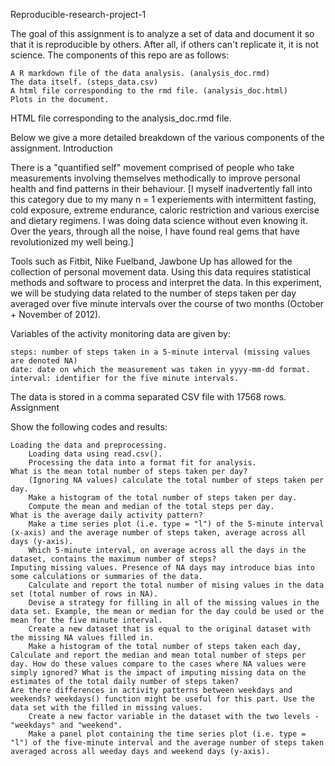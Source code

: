 Reproducible-research-project-1

The goal of this assignment is to analyze a set of data and document it so that it is reproducible by others. After all, if others can't replicate it, it is not science. The components of this repo are as follows:

    A R markdown file of the data analysis. (analysis_doc.rmd)
    The data itself. (steps_data.csv)
    A html file corresponding to the rmd file. (analysis_doc.html)
    Plots in the document.

HTML file corresponding to the analysis_doc.rmd file.

Below we give a more detailed breakdown of the various components of the assignment.
Introduction

There is a "quantified self" movement comprised of people who take measurements involving themselves methodically to improve personal health and find patterns in their behaviour. [I myself inadvertently fall into this category due to my many n = 1 experiements with intermittent fasting, cold exposure, extreme endurance, caloric restriction and various exercise and dietary regimens. I was doing data science without even knowing it. Over the years, through all the noise, I have found real gems that have revolutionized my well being.]

Tools such as Fitbit, Nike Fuelband, Jawbone Up has allowed for the collection of personal movement data. Using this data requires statistical methods and software to process and interpret the data. In this experiment, we will be studying data related to the number of steps taken per day averaged over five minute intervals over the course of two months (October + November of 2012).

Variables of the activity monitoring data are given by:

    steps: number of steps taken in a 5-minute interval (missing values are denoted NA)
    date: date on which the measurement was taken in yyyy-mm-dd format.
    interval: identifier for the five minute intervals.

The data is stored in a comma separated CSV file with 17568 rows.
Assignment

Show the following codes and results:

    Loading the data and preprocessing.
        Loading data using read.csv().
        Processing the data into a format fit for analysis.
    What is the mean total number of steps taken per day?
        (Ignoring NA values) calculate the total number of steps taken per day.
        Make a histogram of the total number of steps taken per day.
        Compute the mean and median of the total steps per day.
    What is the average daily activity pattern?
        Make a time series plot (i.e. type = "l") of the 5-minute interval (x-axis) and the average number of steps taken, average across all days (y-axis).
        Which 5-minute interval, on average across all the days in the dataset, contains the maximum number of steps?
    Imputing missing values. Presence of NA days may introduce bias into some calculations or summaries of the data.
        Calculate and report the total number of mising values in the data set (total number of rows in NA).
        Devise a strategy for filling in all of the missing values in the data set. Example, the mean or median for the day could be used or the mean for the five minute interval.
        Create a new dataset that is equal to the original dataset with the missing NA values filled in.
        Make a histogram of the total number of steps taken each day, Calculate and report the median and mean total number of steps per day. How do these values compare to the cases where NA values were simply ignored? What is the impact of imputing missing data on the estimates of the total daily number of steps taken?
    Are there differences in activity patterns between weekdays and weekends? weekdays() function might be useful for this part. Use the data set with the filled in missing values.
        Create a new factor variable in the dataset with the two levels - "weekdays" and "weekend".
        Make a panel plot containing the time series plot (i.e. type = "l") of the five-minute interval and the average number of steps taken averaged across all weeday days and weekend days (y-axis).
